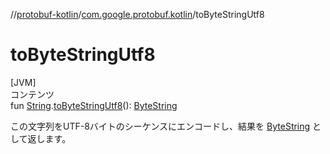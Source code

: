 //[protobuf-kotlin](/reference/kotlin/api-docs/)/[com.google.protobuf.kotlin](/reference/kotlin/api-docs/protobuf-kotlin/com.google.protobuf.kotlin/)/toByteStringUtf8

# toByteStringUtf8

[JVM] \
コンテンツ \
fun
[String](https://kotlinlang.org/api/latest/jvm/stdlib/kotlin/-string/index.html).[toByteStringUtf8]()():
[ByteString](/reference/java/api-docs/com/google/protobuf/ByteString.html)


この文字列をUTF-8バイトのシーケンスにエンコードし、結果を
[ByteString](/reference/java/api-docs/com/google/protobuf/ByteString.html) として返します。

